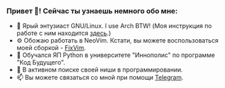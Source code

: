 ### Привет 👋! Сейчас ты узнаешь немного обо мне:
- 🐧 Ярый энтузиаст GNU/Linux. I use Arch BTW! (Моя инструкция по работе с ним находится [здесь](https://github.com/Krator3/ArchLinux).)
- ⚙️ Обожаю работать в NeoVim. Кстати, вы можете воспользоваться моей сборкой - [FixVim](https://github.com/Krator3/fixvim).
- 🔭 Обучался ЯП Python в университете "Иннополис" по программе "Код Будущего".
- 🌱 В активном поиске своей ниши в программировании.
- 📫 Вы можете связаться со мной при помощи [Telegram](https://t.me/LinuxOnly).

<!--
Перевести свой старый аккаунт CodeWars на этот и снова начать заниматься + активировать ссылку
<a href="https://www.codewars.com/"><img src="https://www.codewars.com/users/Krator3/badges/large" alt="CodeWars"/></a>
-->

